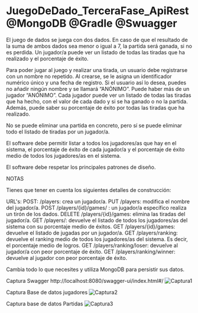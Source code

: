 # JuegoDeDado_TerceraFase_ApiRest @MongoDB @Gradle @Swuagger

El juego de dados se juega con dos dados. En caso de que el resultado de la suma de ambos dados sea menor o igual a 7, la partida será ganada, si no es perdida. Un jugador/a puede ver un listado de todas las tiradas que ha realizado y el porcentaje de éxito.

Para poder jugar al juego y realizar una tirada, un usuario debe registrarse con un nombre no repetido. Al crearse, se le asigna un identificador numérico único y una fecha de registro. Si el usuario así lo desea, puedes no añadir ningún nombre y se llamará “ANÓNIMO”. Puede haber más de un jugador “ANÓNIMO”.
Cada jugador puede ver un listado de todas las tiradas que ha hecho, con el valor de cada dado y si se ha ganado o no la partida. Además, puede saber su porcentaje de éxito por todas las tiradas que ha realizado.

No se puede eliminar una partida en concreto, pero sí se puede eliminar todo el listado de tiradas por un jugador/a.

El software debe permitir listar a todos los jugadores/as que hay en el sistema, el porcentaje de éxito de cada jugador/a y el porcentaje de éxito medio de todos los jugadores/as en el sistema.

El software debe respetar los principales patrones de diseño.

NOTAS

Tienes que tener en cuenta los siguientes detalles de construcción:

URL's:
POST: /players: crea un jugador/a.
PUT /players: modifica el nombre del jugador/a.
POST /players/{id}/games/ : un jugador/a específico realiza un tirón de los dados.
DELETE /players/{id}/games: elimina las tiradas del jugador/a.
GET /players/: devuelve el listado de todos los jugadores/as del sistema con su porcentaje medio de éxitos.
GET /players/{id}/games: devuelve el listado de jugadas por un jugador/a.
GET /players/ranking: devuelve el ranking medio de todos los jugadores/as del sistema. Es decir, el porcentaje medio de logros.
GET /players/ranking/loser: devuelve al jugador/a con peor porcentaje de éxito.
GET /players/ranking/winner: devuelve al jugador con peor porcentaje de éxito.

Cambia todo lo que necesites y utiliza MongoDB para persistir sus datos.

Captura Swagger http://localhost:8080/swagger-ui/index.html#/
![Captura1](https://github.com/Luiso-o/JuegoDeDado_TerceraFase_ApiRest/assets/128043647/e1c64a45-c3b6-4955-8910-19c9eb966b9b)

Captura Base de datos jugadores
![Captura2](https://github.com/Luiso-o/JuegoDeDado_TerceraFase_ApiRest/assets/128043647/5d2c2f50-61de-4c59-9ece-26993719612d)

Captura base de datos Partidas
![Captura3](https://github.com/Luiso-o/JuegoDeDado_TerceraFase_ApiRest/assets/128043647/8b09f27c-30c6-4055-9e48-2091761fb7ef)
